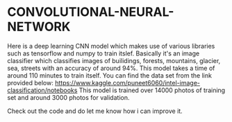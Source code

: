 # CONVOLUTIONAL-NEURAL-NETWORK
Here is a deep learning CNN model which makes use of various libraries such as tensorflow and numpy to train itslef.
Basically it's an image classifier which classifies images of builidings, forests, mountains, glacier, sea, streets with an accuracy of around 94%.
This model takes a time of around 110 minutes to train itself.
You can find the data set from the link provided below:
https://www.kaggle.com/puneet6060/intel-image-classification/notebooks
This model is trained over 14000 photos of training set and around 3000 photos for validation.

Check out the code and do let me know how i can improve it.
